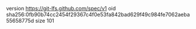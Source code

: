 version https://git-lfs.github.com/spec/v1
oid sha256:0fb90b74cc2454f29367c4f0e53fa842bad629f49c984fe7062aeba55658775d
size 101
